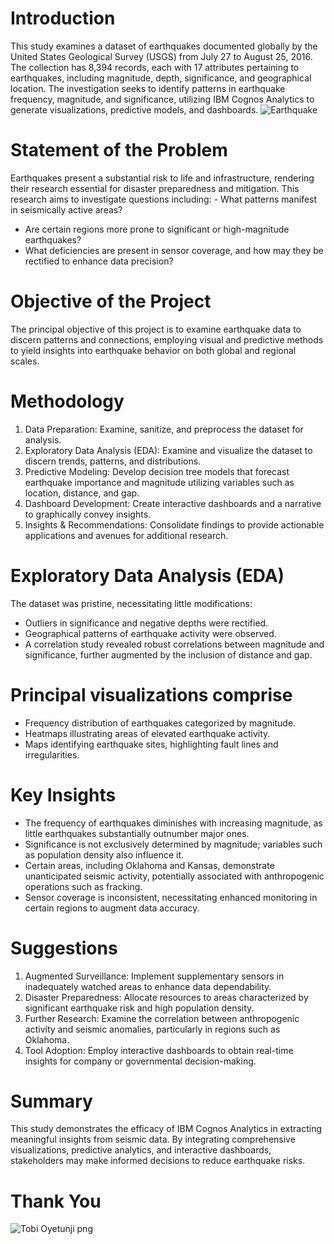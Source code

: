 # Introduction
This study examines a dataset of earthquakes documented globally by the United States Geological Survey (USGS) from July 27 to August 25, 2016. The collection has 8,394 records, each with 17 attributes pertaining to earthquakes, including magnitude, depth, significance, and geographical location. The investigation seeks to identify patterns in earthquake frequency, magnitude, and significance, utilizing IBM Cognos Analytics to generate visualizations, predictive models, and dashboards.
![Earthquake](https://github.com/user-attachments/assets/e45aae69-715e-417d-977b-4bd519c28434)

# Statement of the Problem
Earthquakes present a substantial risk to life and infrastructure, rendering their research essential for disaster preparedness and mitigation. This research aims to investigate questions including: - What patterns manifest in seismically active areas?
- Are certain regions more prone to significant or high-magnitude earthquakes?
- What deficiencies are present in sensor coverage, and how may they be rectified to enhance data precision?

# Objective of the Project
The principal objective of this project is to examine earthquake data to discern patterns and connections, employing visual and predictive methods to yield insights into earthquake behavior on both global and regional scales.

# Methodology
1. Data Preparation: Examine, sanitize, and preprocess the dataset for analysis.
2. Exploratory Data Analysis (EDA): Examine and visualize the dataset to discern trends, patterns, and distributions.
3. Predictive Modeling: Develop decision tree models that forecast earthquake importance and magnitude utilizing variables such as location, distance, and gap.
4. Dashboard Development: Create interactive dashboards and a narrative to graphically convey insights.
5. Insights & Recommendations: Consolidate findings to provide actionable applications and avenues for additional research.

# Exploratory Data Analysis (EDA)
The dataset was pristine, necessitating little modifications: 
- Outliers in significance and negative depths were rectified.
- Geographical patterns of earthquake activity were observed.
- A correlation study revealed robust correlations between magnitude and significance, further augmented by the inclusion of distance and gap.

# Principal visualizations comprise 
- Frequency distribution of earthquakes categorized by magnitude.
- Heatmaps illustrating areas of elevated earthquake activity.
- Maps identifying earthquake sites, highlighting fault lines and irregularities.

# Key Insights 
- The frequency of earthquakes diminishes with increasing magnitude, as little earthquakes substantially outnumber major ones.
- Significance is not exclusively determined by magnitude; variables such as population density also influence it.
- Certain areas, including Oklahoma and Kansas, demonstrate unanticipated seismic activity, potentially associated with anthropogenic operations such as fracking.
- Sensor coverage is inconsistent, necessitating enhanced monitoring in certain regions to augment data accuracy.

# Suggestions
1. Augmented Surveillance: Implement supplementary sensors in inadequately watched areas to enhance data dependability.
2. Disaster Preparedness: Allocate resources to areas characterized by significant earthquake risk and high population density.
3. Further Research: Examine the correlation between anthropogenic activity and seismic anomalies, particularly in regions such as Oklahoma.
4. Tool Adoption: Employ interactive dashboards to obtain real-time insights for company or governmental decision-making.

# Summary
This study demonstrates the efficacy of IBM Cognos Analytics in extracting meaningful insights from seismic data. By integrating comprehensive visualizations, predictive analytics, and interactive dashboards, stakeholders may make informed decisions to reduce earthquake risks.

# Thank You
![Tobi Oyetunji png](https://github.com/user-attachments/assets/ef4d291d-29ca-45c7-8abb-59b4772450ec)

